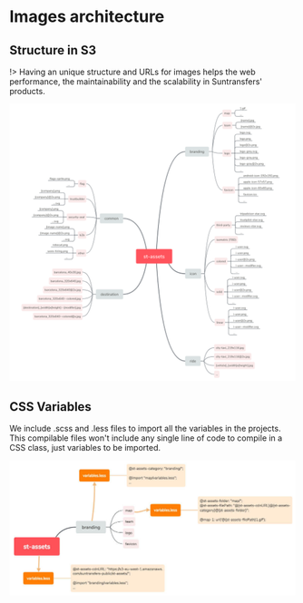 # Images architecture
## Structure in S3
!> Having an unique structure and URLs for images helps the web performance, the maintainability and the scalability in Suntransfers' products. 

![Assets](assetsArchitecture.png)


## CSS Variables
We include .scss and .less files to import all the variables in the projects.
This compilable files won't include any single line of code to compile in a CSS class, just variables to be imported.

![Variables CSS](assetsCSSVariables.jpg)